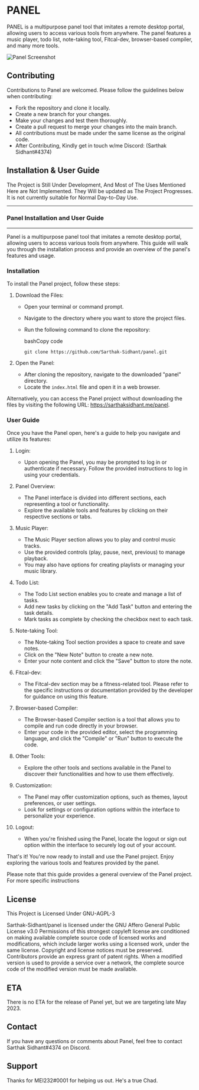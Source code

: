 # PANEL

PANEL is a multipurpose panel tool that imitates a remote desktop portal, allowing users to access various tools from anywhere. The panel features a music player, todo list, note-taking tool, Fitcal-dev, browser-based compiler, and many more tools.

![Panel Screenshot](https://cdn.discordapp.com/attachments/1091094354644443228/1098686457197121556/image-3.png)

## Contributing
Contributions to Panel are welcomed. Please follow the guidelines below when contributing:
- Fork the repository and clone it locally.
- Create a new branch for your changes.
- Make your changes and test them thoroughly.
- Create a pull request to merge your changes into the main branch.
- All contributions must be made under the same license as the original code.
- After Contributing, Kindly get in touch w/me Discord: (Sarthak Sidhant#4374)

## Installation & User Guide
The Project is Still Under Development, And Most of The Uses Mentioned Here are Not Implemented. They Will be updated as The Project Progresses. It is not currently suitable for Normal Day-to-Day Use.

-------------------------------------
### Panel Installation and User Guide
-------------------------------------

Panel is a multipurpose panel tool that imitates a remote desktop portal, allowing users to access various tools from anywhere. This guide will walk you through the installation process and provide an overview of the panel's features and usage.

### Installation

To install the Panel project, follow these steps:

1.  Download the Files:

    -   Open your terminal or command prompt.

    -   Navigate to the directory where you want to store the project files.

    -   Run the following command to clone the repository:

        bashCopy code

        `git clone https://github.com/Sarthak-Sidhant/panel.git`

2.  Open the Panel:

    -   After cloning the repository, navigate to the downloaded "panel" directory.
    -   Locate the `index.html` file and open it in a web browser.

Alternatively, you can access the Panel project without downloading the files by visiting the following URL: <https://sarthaksidhant.me/panel>.

### User Guide

Once you have the Panel open, here's a guide to help you navigate and utilize its features:

1.  Login:

    -   Upon opening the Panel, you may be prompted to log in or authenticate if necessary. Follow the provided instructions to log in using your credentials.
2.  Panel Overview:

    -   The Panel interface is divided into different sections, each representing a tool or functionality.
    -   Explore the available tools and features by clicking on their respective sections or tabs.
3.  Music Player:

    -   The Music Player section allows you to play and control music tracks.
    -   Use the provided controls (play, pause, next, previous) to manage playback.
    -   You may also have options for creating playlists or managing your music library.
4.  Todo List:

    -   The Todo List section enables you to create and manage a list of tasks.
    -   Add new tasks by clicking on the "Add Task" button and entering the task details.
    -   Mark tasks as complete by checking the checkbox next to each task.
5.  Note-taking Tool:

    -   The Note-taking Tool section provides a space to create and save notes.
    -   Click on the "New Note" button to create a new note.
    -   Enter your note content and click the "Save" button to store the note.
6.  Fitcal-dev:

    -   The Fitcal-dev section may be a fitness-related tool. Please refer to the specific instructions or documentation provided by the developer for guidance on using this feature.
7.  Browser-based Compiler:

    -   The Browser-based Compiler section is a tool that allows you to compile and run code directly in your browser.
    -   Enter your code in the provided editor, select the programming language, and click the "Compile" or "Run" button to execute the code.
8.  Other Tools:

    -   Explore the other tools and sections available in the Panel to discover their functionalities and how to use them effectively.
9.  Customization:

    -   The Panel may offer customization options, such as themes, layout preferences, or user settings.
    -   Look for settings or configuration options within the interface to personalize your experience.
10. Logout:

    -   When you're finished using the Panel, locate the logout or sign out option within the interface to securely log out of your account.

That's it! You're now ready to install and use the Panel project. Enjoy exploring the various tools and features provided by the panel.

Please note that this guide provides a general overview of the Panel project. For more specific instructions


## License
This Project is Licensed Under GNU-AGPL-3

Sarthak-Sidhant/panel is licensed under the
GNU Affero General Public License v3.0
Permissions of this strongest copyleft license are conditioned on making available complete source code of licensed works and modifications, which include larger works using a licensed work, under the same license. Copyright and license notices must be preserved. Contributors provide an express grant of patent rights. When a modified version is used to provide a service over a network, the complete source code of the modified version must be made available.

## ETA
There is no ETA for the release of Panel yet, but we are targeting late May 2023.

## Contact
If you have any questions or comments about Panel, feel free to contact Sarthak Sidhant#4374 on Discord.

## Support 
Thanks for MEI232#0001 for helping us out. He's a true Chad.
